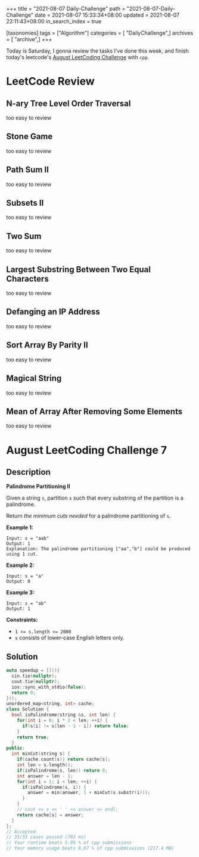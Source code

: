+++
title = "2021-08-07 Daily-Challenge"
path = "2021-08-07-Daily-Challenge"
date = 2021-08-07 15:33:34+08:00
updated = 2021-08-07 22:11:43+08:00
in_search_index = true

[taxonomies]
tags = ["Algorithm"]
categories = [ "DailyChallenge",]
archives = [ "archive",]
+++

Today is Saturday, I gonna review the tasks I've done this week, and finish today's leetcode's [August LeetCoding Challenge](https://leetcode.com/explore/featured/card/august-leetcoding-challenge-2021/613/week-1-august-1st-august-7th/3835/) with `cpp`.

<!-- more -->

# LeetCode Review

## N-ary Tree Level Order Traversal

too easy to review

## Stone Game

too easy to review

## Path Sum II

too easy to review

## Subsets II

too easy to review

## Two Sum

too easy to review

## Largest Substring Between Two Equal Characters

too easy to review

## Defanging an IP Address

too easy to review

## Sort Array By Parity II

too easy to review

## Magical String

too easy to review

## Mean of Array After Removing Some Elements

too easy to review

# August LeetCoding Challenge 7

## Description

**Palindrome Partitioning II**

Given a string `s`, partition `s` such that every substring of the partition is a palindrome.

Return *the minimum cuts needed* for a palindrome partitioning of `s`.

 

**Example 1:**

```
Input: s = "aab"
Output: 1
Explanation: The palindrome partitioning ["aa","b"] could be produced using 1 cut.
```

**Example 2:**

```
Input: s = "a"
Output: 0
```

**Example 3:**

```
Input: s = "ab"
Output: 1
```

 

**Constraints:**

- `1 <= s.length <= 2000`
- `s` consists of lower-case English letters only.

## Solution

``` cpp
auto speedup = [](){
  cin.tie(nullptr);
  cout.tie(nullptr);
  ios::sync_with_stdio(false);
  return 0;
}();
unordered_map<string, int> cache;
class Solution {
  bool isPalindrome(string &s, int len) {
    for(int i = 0; i * 2 < len; ++i) {
      if(s[i] != s[len - 1 - i]) return false;
    }
    return true;
  }
public:
  int minCut(string s) {
    if(cache.count(s)) return cache[s];
    int len = s.length();
    if(isPalindrome(s, len)) return 0;
    int answer = len - 1;
    for(int i = 1; i < len; ++i) {
      if(isPalindrome(s, i)) {
        answer = min(answer, 1 + minCut(s.substr(i)));
      }
    }
    // cout << s << ' ' << answer << endl;
    return cache[s] = answer;
  }
};
// Accepted
// 33/33 cases passed (792 ms)
// Your runtime beats 5.05 % of cpp submissions
// Your memory usage beats 8.67 % of cpp submissions (217.4 MB)
```
